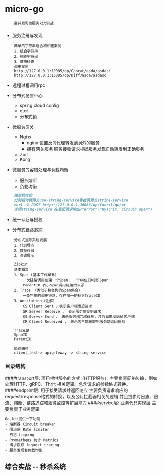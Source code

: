 # micro-go
```
    高并发和微服务kit实战
```
###

+ 服务注册与发现

```
    简单的字符串组合和相差案例
    1、组合字符串
    2、相差字符串
    3、健康检查
    调用案例
    http://127.0.0.1:10085/op/Concat/asda/asdasd
    http://127.0.0.1:10085/op/Diff/asda/asdasd
```

- 远程过程调用rpc


+ 分布式配置中心
    * spring cloud config
    * etcd
    * 分布式锁 
    
+ 微服务网关
    * Nginx
        * nginx 设置反向代理转发到另外的服务
        * 拥有网关服务 服务接收请求根据服务发现自动转发到正确服务
    * Zuul  
    * Kong

  
+ 微服务的容错处理与负载均衡
    * 服务熔断 
    * 负载均衡
```markdown
    简单的方式
    分别启动调用方use-string-service和被调用方string-service
    curl -X POST http://127.0.0.1:10086/op/Concat/qw/er
    关闭string-service 在发起请求响应{"error":"hystrix: circuit open"}
```

+ 统一认证与授权


+ 分布式链路追踪

```
    分布式追踪系统发展
    1、代码埋点
    2、数据存储
    3、查询展示
    
    Zipkin
    基本概念
    1、Span (基本工作单元)
        一次链路调用创建一个Span, 一个64位ID标识Span
        ParentID 表示Span调用链路的来源
    2、Trace （类似于树结构的Span集合）
        一条完整的调用链路，存在唯一的标识TraceID
    3、Annotation（注解）
        CS:Client Sent ，表示客户端发起请求
        SR:Server Receive ， 表示服务端受到请求
        SS:Server Send ， 表示服务端完成处理，并将结果发送给客户端
        CR:Client Received ， 表示客户端获取到服务端返回信息
    
    TraceID
    SpanID
    ParentID

    追踪路径
    client_test-> apigateway -> string-service
```

### 目录结构
####transport层: 项目提供服务的方式（HTTP服务）
    主要负责网络传输，例如处理HTTP、gRPC、Thrift 相关逻辑。包含请求的参数格式转换。
####endpoint层: 用于接受请求并返回响应
    主要负责请求响应的request/response格式的转换，以及公用拦截器相关的逻辑
    并且提供对日志、限流、熔断、链路追踪和服务监控等扩展能力
####service层: 业务代码实现层
    主要负责于业务逻辑
```
Go-kit提供一下功能
- 熔断器 Circuit breaker
- 限流器 Rate limiter
- 日志 Logging
- Prometheus 统计 Metrics
- 请求跟踪 Request tracing
- 服务发现和负载均衡 
```


## 综合实战 -- 秒杀系统
  
